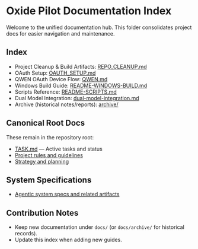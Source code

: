 # Oxide Pilot Documentation Index

Welcome to the unified documentation hub. This folder consolidates project docs for easier navigation and maintenance.

## Index

- Project Cleanup & Build Artifacts: [REPO_CLEANUP.md](REPO_CLEANUP.md)
- OAuth Setup: [OAUTH_SETUP.md](OAUTH_SETUP.md)
- QWEN OAuth Device Flow: [QWEN.md](QWEN.md)
- Windows Build Guide: [README-WINDOWS-BUILD.md](README-WINDOWS-BUILD.md)
- Scripts Reference: [README-SCRIPTS.md](README-SCRIPTS.md)
- Dual Model Integration: [dual-model-integration.md](dual-model-integration.md)
- Archive (historical notes/reports): [archive/](archive/)

## Canonical Root Docs
 
These remain in the repository root:
 
- [TASK.md](../TASK.md) — Active tasks and status
- [Project rules and guidelines](../RULES.md)
- [Strategy and planning](../PLANNING.md)

## System Specifications

- [Agentic system specs and related artifacts](../.kiro/specs/oxide-pilot-agentic-system/) 

## Contribution Notes

- Keep new documentation under `docs/` (or `docs/archive/` for historical records).
- Update this index when adding new guides.

